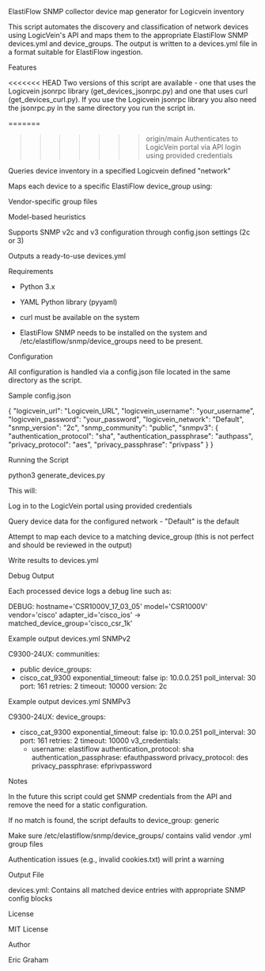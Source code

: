 ElastiFlow SNMP collector device map generator for Logicvein inventory

This script automates the discovery and classification of network devices using LogicVein's API and maps them to the appropriate ElastiFlow SNMP devices.yml and device_groups. The output is written to a devices.yml file in a format suitable for ElastiFlow ingestion.

Features

<<<<<<< HEAD
Two versions of this script are available - one that uses the Logicvein jsonrpc library (get_devices_jsonrpc.py) and one that uses curl (get_devices_curl.py). If you use the Logicvein jsonrpc library you also need the jsonrpc.py in the same directory you run the script in. 

=======
>>>>>>> origin/main
Authenticates to LogicVein portal via API login using provided credentials

Queries device inventory in a specified Logicvein defined "network"

Maps each device to a specific ElastiFlow device_group using:

Vendor-specific group files

Model-based heuristics

Supports SNMP v2c and v3 configuration through config.json settings (2c or 3)

Outputs a ready-to-use devices.yml

Requirements

- Python 3.x

- YAML Python library (pyyaml)

- curl must be available on the system

- ElastiFlow SNMP needs to be installed on the system and /etc/elastiflow/snmp/device_groups need to be present. 

Configuration

All configuration is handled via a config.json file located in the same directory as the script.

Sample config.json

{
  "logicvein_url": "Logicvein_URL",
  "logicvein_username": "your_username",
  "logicvein_password": "your_password",
  "logicvein_network": "Default",
  "snmp_version": "2c",
  "snmp_community": "public",
  "snmpv3": {
    "authentication_protocol": "sha",
    "authentication_passphrase": "authpass",
    "privacy_protocol": "aes",
    "privacy_passphrase": "privpass"
  }
}

Running the Script

python3 generate_devices.py

This will:

Log in to the LogicVein portal using provided credentials

Query device data for the configured network - "Default" is the default 

Attempt to map each device to a matching device_group (this is not perfect and should be reviewed in the output)

Write results to devices.yml

Debug Output

Each processed device logs a debug line such as:

DEBUG: hostname='CSR1000V_17_03_05' model='CSR1000V' vendor='cisco' adapter_id='cisco_ios' -> matched_device_group='cisco_csr_1k'

Example output devices.yml SNMPv2

C9300-24UX:
  communities:
  - public
  device_groups:
  - cisco_cat_9300
  exponential_timeout: false
  ip: 10.0.0.251
  poll_interval: 30
  port: 161
  retries: 2
  timeout: 10000
  version: 2c



Example output devices.yml SNMPv3

C9300-24UX:
  device_groups:
  - cisco_cat_9300
  exponential_timeout: false
  ip: 10.0.0.251
  poll_interval: 30
  port: 161
  retries: 2
  timeout: 10000
  v3_credentials:
    - username: elastiflow
      authentication_protocol: sha
      authentication_passphrase: efauthpassword
      privacy_protocol: des
      privacy_passphrase: efprivpassword


Notes

In the future this script could get SNMP credentials from the API and remove the need for a static configuration. 

If no match is found, the script defaults to device_group: generic

Make sure /etc/elastiflow/snmp/device_groups/ contains valid vendor .yml group files

Authentication issues (e.g., invalid cookies.txt) will print a warning

Output File

devices.yml: Contains all matched device entries with appropriate SNMP config blocks

License

MIT License

Author

Eric Graham